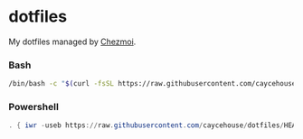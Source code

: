 # dotfiles

My dotfiles managed by [Chezmoi](https://www.chezmoi.io/).

### Bash
```sh
/bin/bash -c "$(curl -fsSL https://raw.githubusercontent.com/caycehouse/dotfiles/HEAD/install.sh)"
```

### Powershell
```ps1
. { iwr -useb https://raw.githubusercontent.com/caycehouse/dotfiles/HEAD/install.ps1 } | iex
```
